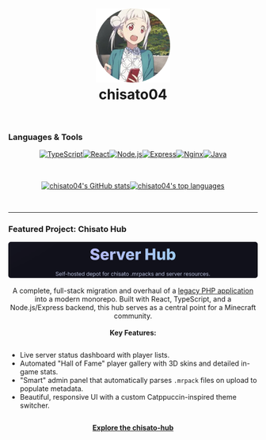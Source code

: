 <div align="center">
  <h1 align="center">
    <img src="https://raw.githubusercontent.com/chisato04/chisato04/main/assets/chisato-circle.png" width="150" alt="chisato04 Profile Picture"/>
    <br/>
    chisato04
  </h1>
</div>

<br/>

### Languages & Tools

<p align="center">
  <a href="https://www.typescriptlang.org/" target="_blank"><img src="https://img.shields.io/badge/TypeScript-3178C6?style=for-the-badge&logo=typescript&logoColor=white" alt="TypeScript"/></a><a href="https://reactjs.org/" target="_blank"><img src="https://img.shields.io/badge/React-20232A?style=for-the-badge&logo=react&logoColor=61DAFB" alt="React"/></a><a href="https://nodejs.org" target="_blank"><img src="https://img.shields.io/badge/Node.js-339933?style=for-the-badge&logo=nodedotjs&logoColor=white" alt="Node.js"/></a><a href="https://expressjs.com" target="_blank"><img src="https://img.shields.io/badge/Express.js-000000?style=for-the-badge&logo=express&logoColor=white" alt="Express"/></a><a href="https://www.nginx.com" target="_blank"><img src="https://img.shields.io/badge/Nginx-009639?style=for-the-badge&logo=nginx&logoColor=white" alt="Nginx"/></a><a href="https://www.java.com" target="_blank"><img src="https://img.shields.io/badge/Java-ED8B00?style=for-the-badge&logo=openjdk&logoColor=white" alt="Java"/></a>
</p>

<br/>

<p align="center">
  <a href="https://github.com/anuraghazra/github-readme-stats"><img align="center" src="https://github-readme-stats.vercel.app/api?username=chisato04&show_icons=true&include_all_commits=true&theme=catppuccin_mocha&hide_border=true&border_radius=10" alt="chisato04's GitHub stats" /></a><a href="https://github.com/anuraghazra/github-readme-stats"><img align="center" src="https://github-readme-stats.vercel.app/api/top-langs/?username=chisato04&layout=compact&theme=catppuccin_mocha&hide_border=true&border_radius=10" alt="chisato04's top languages" /></a>
</p>

<br/>

---

### Featured Project: Chisato Hub

<div align="center">
  <a href="https://github.com/chisato04/chisato-hub">
    <img src="https://raw.githubusercontent.com/chisato04/chisato04/main/assets/demo-chisato-hub.png" alt="Chisato Hub Showcase"/>
  </a>
</div>

<p align="center">
  A complete, full-stack migration and overhaul of a <a href="https://github.com/chisato04/mrpack-depot">legacy PHP application</a> into a modern monorepo. Built with React, TypeScript, and a Node.js/Express backend, this hub serves as a central point for a Minecraft community.
  <br/><br/>
  <strong>Key Features:</strong>
</p>

<ul align="center" style="display: inline-block; text-align: left;">
  <li>Live server status dashboard with player lists.</li>
  <li>Automated "Hall of Fame" player gallery with 3D skins and detailed in-game stats.</li>
  <li>"Smart" admin panel that automatically parses <code>.mrpack</code> files on upload to populate metadata.</li>
  <li>Beautiful, responsive UI with a custom Catppuccin-inspired theme switcher.</li>
</ul>

<p align="center">
  <a href="https://github.com/chisato04/chisato-hub"><strong>Explore the chisato-hub</strong></a>
</p>
